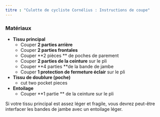 ```yaml
---
titre : "Culotte de cycliste Cornélius : Instructions de coupe"
---
```


### Matériaux

- **Tissu principal**
  - Couper **2 parties arrière**
  - Couper **2 parties frontales**
  - Couper **2 pièces ** de poches de parement
  - Couper **2 parties de la ceinture** sur le pli
  - Couper **4 parties **de la bande de jambe
  - Couper **1 protection de fermeture éclair** sur le pli
- **Tissu de doublure (poche)**
  - cut two pocket pieces
- **Entoilage**
  - Couper **1 partie ** de la ceinture sur le pli

<Note>

Si votre tissu principal est assez léger et fragile, vous devrez peut-être interfacer les bandes de jambe avec un entoilage léger.

</Note>
